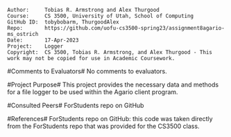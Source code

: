 ﻿```
Author:     Tobias R. Armstrong and Alex Thurgood
Course:     CS 3500, University of Utah, School of Computing
GitHub ID:  tobybobarm, ThurgoodAlex
Repo:       https://github.com/uofu-cs3500-spring23/assignment8agario-ms_ostrich 
Date:       17-Apr-2023
Project:    Logger
Copyright:  CS 3500, Tobias R. Armstrong, and Alex Thurgood - This work may not be copied for use in Academic Coursework.
```

#Comments to Evaluators#
 No comments to evaluators.

#Project Purpose#
 This project provides the necessary data and methods for a file logger to be used within the Agario client program.

#Consulted Peers#
 ForStudents repo on GitHub


#References#
 ForStudents repo on GitHub: this code was taken directly from the ForStudents repo that was provided for the CS3500 class.
